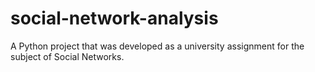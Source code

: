 # social-network-analysis
A Python project that was developed as a university assignment for the subject of Social Networks.
